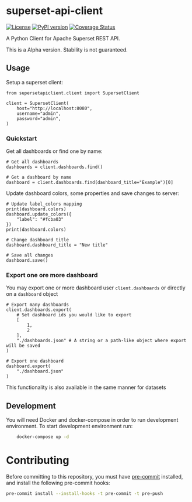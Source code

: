 # superset-api-client
[![License](https://img.shields.io/badge/License-Apache%202.0-blue.svg)](https://opensource.org/licenses/Apache-2.0)
[![PyPI version](https://badge.fury.io/py/superset-api-client.svg)](https://badge.fury.io/py/superset-api-client)
[![Coverage Status](https://coveralls.io/repos/github/opus-42/superset-api-client/badge.svg?branch=develop)](https://coveralls.io/github/opus-42/superset-api-client?branch=develop)

A Python Client for Apache Superset REST API.

This is a Alpha version. Stability is not guaranteed.

## Usage

Setup a superset client:
```python3
from supersetapiclient.client import SupersetClient

client = SupersetClient(
    host="http://localhost:8080",
    username="admin",
    password="admin",
)
```

### Quickstart
Get all dashboards or find one by name:
```python3
# Get all dashboards
dashboards = client.dashboards.find()

# Get a dashboard by name
dashboard = client.dashboards.find(dashboard_title="Example")[0]
```

Update dashboard colors, some properties and save changes to server:
```python3
# Update label_colors mapping
print(dashboard.colors)
dashboard.update_colors({
    "label": "#fcba03"
})
print(dashboard.colors)

# Change dashboard title
dashboard.dashboard_title = "New title"

# Save all changes
dashboard.save()
```

### Export one ore more dashboard

You may export one or more dashboard user `client.dashboards` or directly on a `dashboard` object

```python3
# Export many dashboards
client.dashboards.export(
    # Set dashboard ids you would like to export
    [
        1,
        2
    ],
    "./dashboards.json" # A string or a path-like object where export will be saved
)

# Export one dashboard
dashboard.export(
    "./dashboard.json"
)
```

This functionality is also available in the same manner for datasets

## Development

You will need Docker and docker-compose in order to run development environment.
To start development environment run:

```bash
    docker-compose up -d
```


# Contributing
Before committing to this repository, you must have [pre-commit](https://pre-commit.com) installed, and install
the following pre-commit hooks:

```sh
pre-commit install --install-hooks -t pre-commit -t pre-push
```
